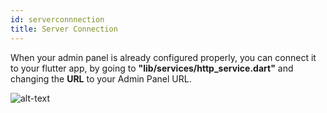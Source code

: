 ```yaml
---
id: serverconnnection
title: Server Connection
---
```


When your admin panel is already configured properly, you can connect it to your flutter app, by going to <b>"lib/services/http_service.dart"</b> and changing the <b>URL</b> to your Admin Panel URL.

![alt-text](assets/img/appconfig/serverconnection/1.png)
